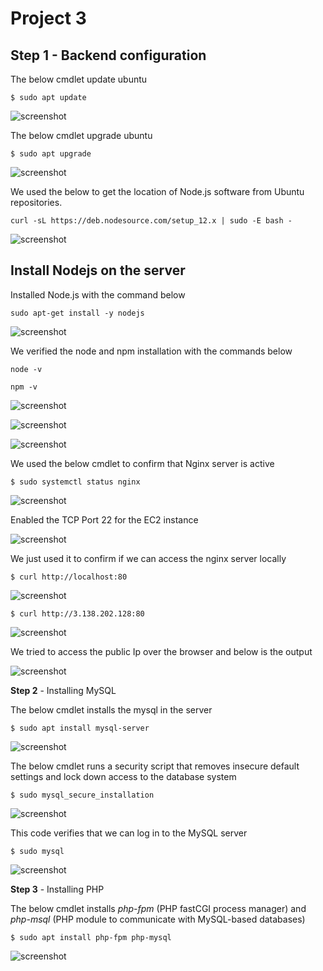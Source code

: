 # Project 3

**Step 1** - Backend configuration
---

The below cmdlet update ubuntu

`$ sudo apt update`

![screenshot](https://github.com/Tofumy/Tofumy-PBL3/blob/main/sudo-update.JPG)

The below cmdlet upgrade ubuntu

`$ sudo apt upgrade`

![screenshot](https://github.com/Tofumy/Tofumy-PBL3/blob/main/sudo-upgrade.JPG)

We used the below to get the location of Node.js software from Ubuntu repositories.

`curl -sL https://deb.nodesource.com/setup_12.x | sudo -E bash -`

![screenshot](https://github.com/Tofumy/Tofumy-PBL3/blob/main/nodejs-location.JPG)


## Install Nodejs on the server

Installed Node.js with the command below

`sudo apt-get install -y nodejs`

![screenshot](https://github.com/Tofumy/Tofumy-PBL3/blob/main/install-node.JPG)

We verified the node and npm installation with the commands below

`node -v` 

`npm -v` 

![screenshot](https://github.com/Tofumy/Tofumy-PBL3/blob/main/node-npm-ver.JPG)

















![screenshot](https://github.com/Tofumy/Tofumy-PBL2/blob/main/sudo-apt1.JPG)

![screenshot](https://github.com/Tofumy/Tofumy-PBL2/blob/main/sudo-apt-install.JPG)

We used the below cmdlet to confirm that Nginx server is active

`$ sudo systemctl status nginx`

![screenshot](https://github.com/Tofumy/Tofumy-PBL2/blob/main/systemctl-status.JPG)

Enabled the TCP Port 22 for the EC2 instance

![screenshot](https://github.com/Tofumy/Tofumy-PBL2/blob/main/inbound-rule.JPG)

We just used it to confirm if we can access the nginx server locally 

`$ curl http://localhost:80`

![screenshot](https://github.com/Tofumy/Tofumy-PBL2/blob/main/curl-localhost.JPG)

`$ curl http://3.138.202.128:80`

![screenshot](https://github.com/Tofumy/Tofumy-PBL2/blob/main/curl-publicip.JPG)

We tried to access the public Ip over the browser and below is the output

![screenshot](https://github.com/Tofumy/Tofumy-PBL2/blob/main/browser-nginx.JPG)




**Step 2** - Installing MySQL

The below cmdlet installs the mysql in the server

`$ sudo apt install mysql-server`

![screenshot](https://github.com/Tofumy/Tofumy-PBL2/blob/main/install-mysql.JPG)

The below cmdlet runs a security script that removes insecure default settings and lock down access to the database system

`$ sudo mysql_secure_installation`

![screenshot](https://github.com/Tofumy/Tofumy-PBL2/blob/main/secure-sql.JPG)


This code verifies that we can log in to the MySQL server

`$ sudo mysql`

![screenshot](https://github.com/Tofumy/Tofumy-PBL2/blob/main/test-mysql.JPG)



**Step 3** - Installing PHP

The below cmdlet installs *php-fpm* (PHP fastCGI process manager) and *php-msql* (PHP module to communicate with MySQL-based databases)

`$ sudo apt install php-fpm php-mysql`

![screenshot](https://github.com/Tofumy/Tofumy-PBL2/blob/main/php-install.JPG)


